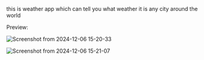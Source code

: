 this is weather app which can tell you what weather it is any city around the world

Preview:

![Screenshot from 2024-12-06 15-20-33](https://github.com/user-attachments/assets/18762ff0-63f4-49ee-85e1-da0b226def38)

![Screenshot from 2024-12-06 15-21-07](https://github.com/user-attachments/assets/91468d21-9cd2-4336-9d41-13b62517c614)

